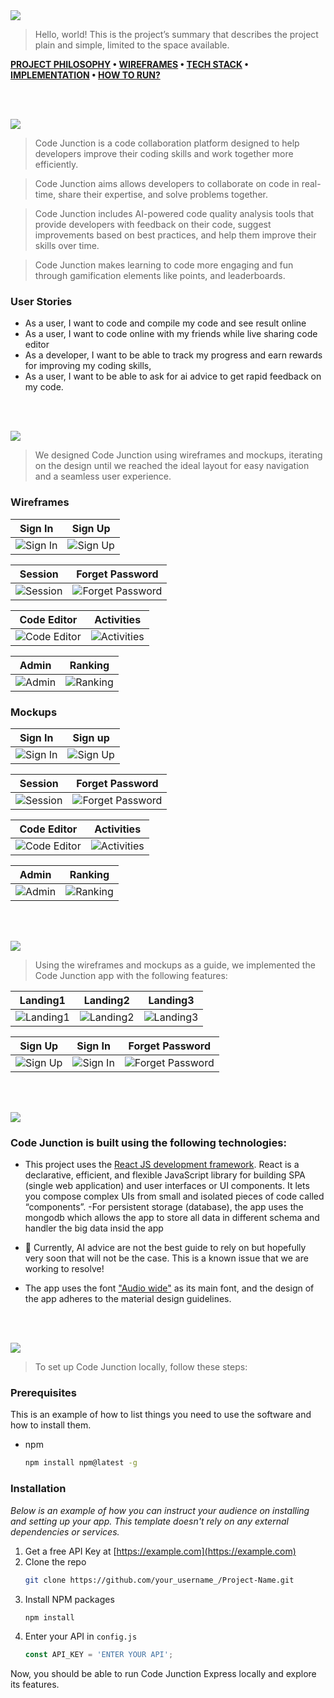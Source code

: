 <img src="./readme/title1.svg"/>

> Hello, world! This is the project’s summary that describes the project plain and simple, limited to the space available.  

**[PROJECT PHILOSOPHY](#project-philosophy) • [WIREFRAMES](#wireframes) • [TECH STACK](#tech-stack) • [IMPLEMENTATION](#implementation) • [HOW TO RUN?](#how-to-run)**

<br><br>

<!-- project philosophy -->
<img src="./readme/title2.svg"/>

> Code Junction is a code collaboration platform designed to help developers improve their coding skills and work together more efficiently.

> Code Junction aims allows developers to collaborate on code in real-time, share their expertise, and solve problems together.

> Code Junction includes AI-powered code quality analysis tools that provide developers with feedback on their code, suggest improvements based on    best practices, and help them improve their skills over time.

> Code Junction makes learning to code more engaging and fun through gamification elements like points, and leaderboards.

### User Stories

- As a user, I want to code and compile my code and see result online
- As a user, I want to code online with my friends while live sharing code editor
- As a developer, I want to be able to track my progress and earn rewards for improving my coding skills,
- As a user, I want to be able to ask for ai advice to get rapid feedback on my code.

<br><br>

<!-- Prototyping -->
<img src="./readme/title3.svg"/>

> We designed Code Junction using wireframes and mockups, iterating on the design until we reached the ideal layout for easy navigation and a seamless user experience.

### Wireframes
| Sign In | Sign Up | 
| ------ | ------ | 
| ![Sign In](./readme/demo/SignIn.png) | ![Sign Up](./readme/demo/SignUp.png) | 

| Session | Forget Password |
| ------ | ------ | 
| ![Session](./readme/demo/Session.png) | ![Forget Password](./readme/demo/ForgetPassword.png) |

| Code Editor | Activities |
| ------ | ------ | 
| ![Code Editor](./readme/demo/CodeEditor.png) | ![Activities](./readme/demo/Home.png) |

| Admin | Ranking |
| ------ | ------ | 
| ![Admin](./readme/demo/Admin.png) | ![Ranking](./readme/demo/Ranking.png) |

### Mockups
| Sign In | Sign up | 
| ----- | ----- |
| ![Sign In](./readme/demo/mockups/Login.png) | ![Sign Up](./readme/demo/mockups/SIGNUP.png) | 

| Session | Forget Password | 
| ----- | ----- |
| ![Session](./readme/demo/mockups/Session.png) | ![Forget Password](./readme/demo/mockups/Forgetpassword.png) | 

| Code Editor | Activities | 
| ------ | ------ |
| ![Code Editor](./readme/demo/mockups/CodeEditor.png) | ![Activities](./readme/demo/mockups/Home.png) |

| Admin | Ranking | 
| ------ | ------ |
| ![Admin](./readme/demo/mockups/Admin.png) | ![Ranking](./readme/demo/mockups/Ranking.png) |


<br><br>

<!-- Implementation -->
<img src="./readme/title4.svg"/>

> Using the wireframes and mockups as a guide, we implemented the Code Junction app with the following features:

| Landing1  | Landing2 |  Landing3 |
| ---| ---| ---|
| ![Landing1 ](./readme/demo/implementation/landing1.png) | ![Landing2](./readme/demo/implementation/landing2.png) | ![Landing3](./readme/demo/implementation/landing3.png) |

| Sign Up  | Sign In |  Forget Password |
| ---| ---| ---|
| ![Sign Up ](./readme/demo/implementation/SignUp.png) | ![Sign In](./readme/demo/implementation/SignIn.png) | ![Forget Password](./readme/demo/implementation/ForgetPassword.png) |



<br><br>

<!-- Tech stack -->
<img src="./readme/title5.svg"/>

###  Code Junction is built using the following technologies:

- This project uses the [React JS development framework](https://reactjs.org/). React is a declarative, efficient, and flexible JavaScript library for building SPA (single web application) and user interfaces or UI components. It lets you compose complex UIs from small and isolated pieces of code called “components”.
-For persistent storage (database), the app uses the mongodb which allows the app to store all data in different schema and handler the big data insid the app

- 🚨 Currently, AI advice are not the best guide to rely on but hopefully very soon that will not be the case. This is a known issue that we are working to resolve!
- The app uses the font ["Audio wide"](https://fonts.googleapis.com/css2?family=Audiowide&display=swap) as its main font, and the design of the app adheres to the material design guidelines.

<br><br>

<!-- How to run -->
<img src="./readme/title6.svg"/>

> To set up Code Junction locally, follow these steps:

### Prerequisites

This is an example of how to list things you need to use the software and how to install them.
* npm
  ```sh
  npm install npm@latest -g
  ```

### Installation

_Below is an example of how you can instruct your audience on installing and setting up your app. This template doesn't rely on any external dependencies or services._

1. Get a free API Key at [https://example.com](https://example.com)
2. Clone the repo
   ```sh
   git clone https://github.com/your_username_/Project-Name.git
   ```
3. Install NPM packages
   ```sh
   npm install
   ```
4. Enter your API in `config.js`
   ```js
   const API_KEY = 'ENTER YOUR API';
   ```

Now, you should be able to run Code Junction Express locally and explore its features.